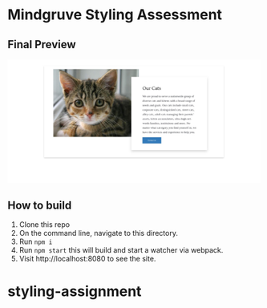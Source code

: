 # Mindgruve Styling Assessment

## Final Preview

<!-- add final.jpeg here -->

![Preview image](final.jpeg "Final Preview")

## How to build

1. Clone this repo
2. On the command line, navigate to this directory.
3. Run `npm i`
4. Run `npm start` this will build and start a watcher via webpack.
5. Visit http://localhost:8080 to see the site.
# styling-assignment
